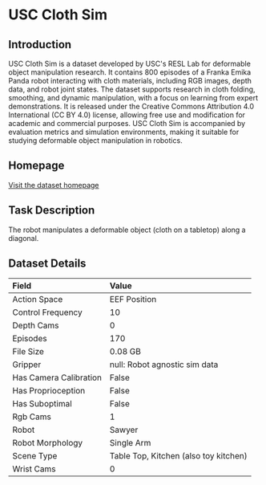 # USC Cloth Sim


## Introduction

USC Cloth Sim is a dataset developed by USC's RESL Lab for deformable object manipulation research. It contains 800 episodes of a Franka Emika Panda robot interacting with cloth materials, including RGB images, depth data, and robot joint states. The dataset supports research in cloth folding, smoothing, and dynamic manipulation, with a focus on learning from expert demonstrations. It is released under the Creative Commons Attribution 4.0 International (CC BY 4.0) license, allowing free use and modification for academic and commercial purposes. USC Cloth Sim is accompanied by evaluation metrics and simulation environments, making it suitable for studying deformable object manipulation in robotics.


## Homepage

[Visit the dataset homepage](https://uscresl.github.io/dmfd/)


## Task Description

The robot manipulates a deformable object (cloth on a tabletop) along a diagonal.


## Dataset Details

| Field                            | Value                    |
|:---------------------------------|:-------------------------|
| Action Space                     | EEF Position           |
| Control Frequency                     | 10           |
| Depth Cams                     | 0           |
| Episodes                     | 170           |
| File Size                     |  0.08 GB           |
| Gripper                     | null: Robot agnostic sim data           |
| Has Camera Calibration                     | False           |
| Has Proprioception                     | False           |
| Has Suboptimal                     | False           |
| Rgb Cams                     | 1           |
| Robot                     | Sawyer           |
| Robot Morphology                     | Single Arm           |
| Scene Type                     | Table Top, Kitchen (also toy kitchen)           |
| Wrist Cams                     | 0           |


